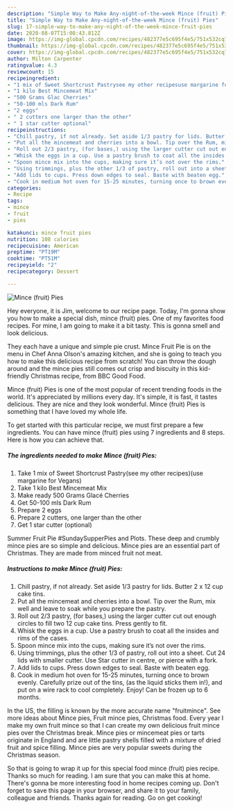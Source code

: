 ```yaml
---
description: "Simple Way to Make Any-night-of-the-week Mince (fruit) Pies"
title: "Simple Way to Make Any-night-of-the-week Mince (fruit) Pies"
slug: 17-simple-way-to-make-any-night-of-the-week-mince-fruit-pies
date: 2020-08-07T15:08:43.812Z
image: https://img-global.cpcdn.com/recipes/482377e5c695f4e5/751x532cq70/mince-fruit-pies-recipe-main-photo.jpg
thumbnail: https://img-global.cpcdn.com/recipes/482377e5c695f4e5/751x532cq70/mince-fruit-pies-recipe-main-photo.jpg
cover: https://img-global.cpcdn.com/recipes/482377e5c695f4e5/751x532cq70/mince-fruit-pies-recipe-main-photo.jpg
author: Milton Carpenter
ratingvalue: 4.3
reviewcount: 15
recipeingredient:
- "1 mix of Sweet Shortcrust Pastrysee my other recipesuse margarine for Vegans"
- "1 kilo Best Mincemeat Mix"
- "500 Grams Glac Cherries"
- "50-100 mls Dark Rum"
- "2 eggs"
- " 2 cutters one larger than the other"
- " 1 star cutter optional"
recipeinstructions:
- "Chill pastry, if not already. Set aside 1/3 pastry for lids. Butter 2 x 12 cup cake tins."
- "Put all the mincemeat and cherries into a bowl. Tip over the Rum, mix well and leave to soak while you prepare the pastry."
- "Roll out 2/3 pastry, (for bases,) using the larger cutter cut out enough circles to fill two 12 cup cake tins. Press gently to fit."
- "Whisk the eggs in a cup. Use a pastry brush to coat all the insides and rims of the cases."
- "Spoon mince mix into the cups, making sure it’s not over the rims."
- "Using trimmings, plus the other 1/3 of pastry, roll out into a sheet. Cut 24 lids with smaller cutter. Use Star cutter in centre, or pierce with a fork."
- "Add lids to cups. Press down edges to seal. Baste with beaten egg."
- "Cook in medium hot oven for 15-25 minutes, turning once to brown evenly. Carefully prize out of the tins, (as the liquid sticks them in!), and put on a wire rack to cool completely. Enjoy! Can be frozen up to 6 months."
categories:
- Recipe
tags:
- mince
- fruit
- pies

katakunci: mince fruit pies 
nutrition: 108 calories
recipecuisine: American
preptime: "PT19M"
cooktime: "PT51M"
recipeyield: "2"
recipecategory: Dessert

---
```



![Mince (fruit) Pies](https://img-global.cpcdn.com/recipes/482377e5c695f4e5/751x532cq70/mince-fruit-pies-recipe-main-photo.jpg)

Hey everyone, it is Jim, welcome to our recipe page. Today, I'm gonna show you how to make a special dish, mince (fruit) pies. One of my favorites food recipes. For mine, I am going to make it a bit tasty. This is gonna smell and look delicious.

They each have a unique and simple pie crust. Mince Fruit Pie is on the menu in Chef Anna Olson&#39;s amazing kitchen, and she is going to teach you how to make this delicious recipe from scratch! You can throw the dough around and the mince pies still comes out crisp and biscuity in this kid-friendly Christmas recipe, from BBC Good Food.

Mince (fruit) Pies is one of the most popular of recent trending foods in the world. It's appreciated by millions every day. It's simple, it is fast, it tastes delicious. They are nice and they look wonderful. Mince (fruit) Pies is something that I have loved my whole life.


To get started with this particular recipe, we must first prepare a few ingredients. You can have mince (fruit) pies using 7 ingredients and 8 steps. Here is how you can achieve that.

<!--inarticleads1-->

##### The ingredients needed to make Mince (fruit) Pies:

1. Take 1 mix of Sweet Shortcrust Pastry(see my other recipes)(use margarine for Vegans)
1. Take 1 kilo Best Mincemeat Mix
1. Make ready 500 Grams Glacé Cherries
1. Get 50-100 mls Dark Rum
1. Prepare 2 eggs
1. Prepare  2 cutters, one larger than the other
1. Get  1 star cutter (optional)


Summer Fruit Pie #SundaySupperPies and Plots. These deep and crumbly mince pies are so simple and delicious. Mince pies are an essential part of Christmas. They are made from minced fruit not meat. 

<!--inarticleads2-->

##### Instructions to make Mince (fruit) Pies:

1. Chill pastry, if not already. Set aside 1/3 pastry for lids. Butter 2 x 12 cup cake tins.
1. Put all the mincemeat and cherries into a bowl. Tip over the Rum, mix well and leave to soak while you prepare the pastry.
1. Roll out 2/3 pastry, (for bases,) using the larger cutter cut out enough circles to fill two 12 cup cake tins. Press gently to fit.
1. Whisk the eggs in a cup. Use a pastry brush to coat all the insides and rims of the cases.
1. Spoon mince mix into the cups, making sure it’s not over the rims.
1. Using trimmings, plus the other 1/3 of pastry, roll out into a sheet. Cut 24 lids with smaller cutter. Use Star cutter in centre, or pierce with a fork.
1. Add lids to cups. Press down edges to seal. Baste with beaten egg.
1. Cook in medium hot oven for 15-25 minutes, turning once to brown evenly. Carefully prize out of the tins, (as the liquid sticks them in!), and put on a wire rack to cool completely. Enjoy! Can be frozen up to 6 months.


In the US, the filling is known by the more accurate name &#34;fruitmince&#34;. See more ideas about Mince pies, Fruit mince pies, Christmas food. Every year I make my own fruit mince so that I can create my own delicious fruit mince pies over the Christmas break. Mince pies or mincemeat pies or tarts originate in England and are little pastry shells filled with a mixture of dried fruit and spice filling. Mince pies are very popular sweets during the Christmas season. 

So that is going to wrap it up for this special food mince (fruit) pies recipe. Thanks so much for reading. I am sure that you can make this at home. There's gonna be more interesting food in home recipes coming up. Don't forget to save this page in your browser, and share it to your family, colleague and friends. Thanks again for reading. Go on get cooking!
